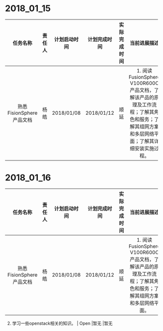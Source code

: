 # 2018_01_15

|任务名称    |责任人    |计划启动时间    |计划完成时间  |实际完成时间  |当前进展描述  |状态  |风险  |措施     |
|:----------:|:---------:|:------------:|:------------:|:-------------:|:----------:|:-----:|:-----:|:-------:|
熟悉FisionSphere产品文档  | 杨皓  | 2018/01/08 | 2018/01/12  |顺延  |1.  阅读FusionSphere V100R600C 产品文档，了解该产品的原理及工作流程；了解其角色和服务；了解其组网方案和多层网络平面；了解其详细安装实施过程。|    Open    |暂无  |暂无

# 2018_01_16

|任务名称    |责任人    |计划启动时间    |计划完成时间  |实际完成时间  |当前进展描述         |状态  |风险  |措施     |
|:----------:|:---------:|:------------:|:------------:|:-------------:|:-------------------:|:-----:|:-----:|:-------:|
熟悉FisionSphere产品文档  | 杨皓  | 2018/01/08 | 2018/01/12  |顺延  | 1.  阅读FusionSphere V100R600C 产品文档，了解该产品的原理及工作流程；了解其角色和服务；了解其组网方案和多层网络平面。
2.  学习一些openstack相关的知识。
|    Open    |暂无  |暂无
